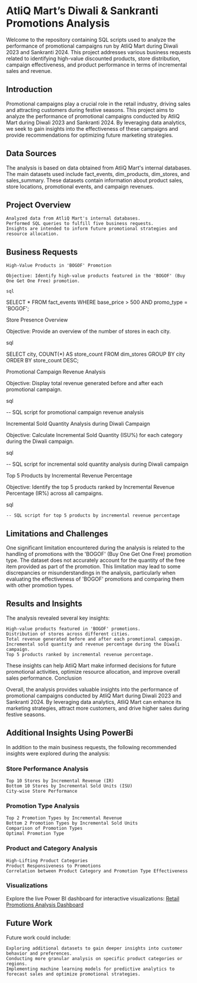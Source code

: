 # AtliQ Mart’s Diwali & Sankranti Promotions Analysis

Welcome to the repository containing SQL scripts used to analyze the performance of promotional campaigns run by AtliQ Mart during Diwali 2023 and Sankranti 2024. This project addresses various business requests related to identifying high-value discounted products, store distribution, campaign effectiveness, and product performance in terms of incremental sales and revenue.

## Introduction

Promotional campaigns play a crucial role in the retail industry, driving sales and attracting customers during festive seasons. This project aims to analyze the performance of promotional campaigns conducted by AtliQ Mart during Diwali 2023 and Sankranti 2024. By leveraging data analytics, we seek to gain insights into the effectiveness of these campaigns and provide recommendations for optimizing future marketing strategies.

## Data Sources

The analysis is based on data obtained from AtliQ Mart's internal databases. The main datasets used include fact_events, dim_products, dim_stores, and sales_summary. These datasets contain information about product sales, store locations, promotional events, and campaign revenues.

## Project Overview

    Analyzed data from AtliQ Mart's internal databases.
    Performed SQL queries to fulfill five business requests.
    Insights are intended to inform future promotional strategies and resource allocation.

## Business Requests

    High-Value Products in 'BOGOF' Promotion

    Objective: Identify high-value products featured in the 'BOGOF' (Buy One Get One Free) promotion.

    sql

SELECT * 
FROM fact_events 
WHERE base_price > 500 
AND promo_type = 'BOGOF';

Store Presence Overview

Objective: Provide an overview of the number of stores in each city.

sql

SELECT city, COUNT(*) AS store_count
FROM dim_stores
GROUP BY city
ORDER BY store_count DESC;

Promotional Campaign Revenue Analysis

Objective: Display total revenue generated before and after each promotional campaign.

sql

-- SQL script for promotional campaign revenue analysis

Incremental Sold Quantity Analysis during Diwali Campaign

Objective: Calculate Incremental Sold Quantity (ISU%) for each category during the Diwali campaign.

sql

-- SQL script for incremental sold quantity analysis during Diwali campaign

Top 5 Products by Incremental Revenue Percentage

Objective: Identify the top 5 products ranked by Incremental Revenue Percentage (IR%) across all campaigns.

sql

    -- SQL script for top 5 products by incremental revenue percentage

## Limitations and Challenges

One significant limitation encountered during the analysis is related to the handling of promotions with the 'BOGOF' (Buy One Get One Free) promotion type. The dataset does not accurately account for the quantity of the free item provided as part of the promotion. This limitation may lead to some discrepancies or misunderstandings in the analysis, particularly when evaluating the effectiveness of 'BOGOF' promotions and comparing them with other promotion types.

## Results and Insights

The analysis revealed several key insights:

    High-value products featured in 'BOGOF' promotions.
    Distribution of stores across different cities.
    Total revenue generated before and after each promotional campaign.
    Incremental sold quantity and revenue percentage during the Diwali campaign.
    Top 5 products ranked by incremental revenue percentage.

These insights can help AtliQ Mart make informed decisions for future promotional activities, optimize resource allocation, and improve overall sales performance.
Conclusion

Overall, the analysis provides valuable insights into the performance of promotional campaigns conducted by AtliQ Mart during Diwali 2023 and Sankranti 2024. By leveraging data analytics, AtliQ Mart can enhance its marketing strategies, attract more customers, and drive higher sales during festive seasons.

## Additional Insights Using PowerBi

In addition to the main business requests, the following recommended insights were explored during the analysis:

### Store Performance Analysis

    Top 10 Stores by Incremental Revenue (IR)
    Bottom 10 Stores by Incremental Sold Units (ISU)
    City-wise Store Performance

### Promotion Type Analysis

    Top 2 Promotion Types by Incremental Revenue
    Bottom 2 Promotion Types by Incremental Sold Units
    Comparison of Promotion Types
    Optimal Promotion Type

### Product and Category Analysis

    High-Lifting Product Categories
    Product Responsiveness to Promotions
    Correlation between Product Category and Promotion Type Effectiveness

### Visualizations

Explore the live Power BI dashboard for interactive visualizations: [Retail Promotions Analysis Dashboard](https://www.novypro.com/project/retail-promotions-analysis)

## Future Work

Future work could include:

    Exploring additional datasets to gain deeper insights into customer behavior and preferences.
    Conducting more granular analysis on specific product categories or regions.
    Implementing machine learning models for predictive analytics to forecast sales and optimize promotional strategies.
